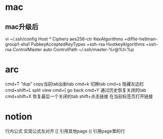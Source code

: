 # mac
## mac升级后
vi ~/.ssh/config
Host *
  Ciphers aes256-ctr
  KexAlgorithms +diffie-hellman-group1-sha1
  PubkeyAcceptedKeyTypes +ssh-rsa
  HostkeyAlgorithms +ssh-rsa
ControlMaster auto
ControlPath ~/.ssh/master-%r@%h:%p

# arc
cmd+T “dup”  copy当前tab出新tab
cmd+k  切换tab
cmd+s  隐藏左边栏
cmd+shift+L  split view
cmd+[  go back
cmd+Y  通过历史恢复关闭的tab
cmd+shift+X  恢复最后一个关闭的tab
shift+点击链接  在当前标签页打开链接

# notion
行内公式  实现公式左对齐
[[  引用其他page
((  引用page里的行